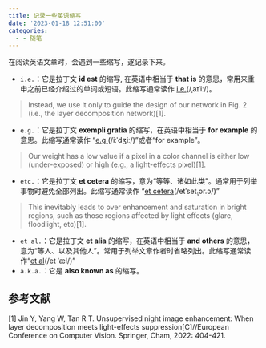 ```yaml
---
title: 记录一些英语缩写
date: '2023-01-18 12:51:00'
categories:
  - - 随笔
---
```

在阅读英语文章时，会遇到一些缩写，遂记录下来。

- `i.e.`：它是拉丁文 **id est** 的缩写, 在英语中相当于 **that is** 的意思，常用来重申之前已经介绍过的单词或短语。此缩写通常读作 [i.e.](https://dictionary.cambridge.org/dictionary/english/ie?q=i.e.)(/ˌaɪˈiː/)。

> Instead, we use it only to guide the design of our network in Fig. 2 (i.e., the layer decomposition network)[1].

- `e.g.`：它是拉丁文 **exempli gratia** 的缩写，在英语中相当于 **for example** 的意思。此缩写通常读作 “[e.g.](https://dictionary.cambridge.org/dictionary/english/eg?q=e.g.)(/iːˈdʒiː/)”或者“for example”。

> Our weight has a low value if a pixel in a color channel is either low (under-exposed) or high (e.g., a light-effects pixel)[1].

- `etc.`：它是拉丁文 **et cetera** 的缩写，意为“等等、诸如此类”。通常用于列举事物时避免全部列出。此缩写通常读作 “[et cetera](https://dictionary.cambridge.org/dictionary/english/etc?q=etc.)(/etˈset̬.ər.ə/)”

> This inevitably leads to over enhancement and saturation in bright regions, such as those regions affected by light effects (glare, floodlight, etc)[1].

- `et al.`：它是拉丁文 **et alia** 的缩写，在英语中相当于 **and others** 的意思，意为“等人、以及其他人”。常用于列举文章作者时省略列出。此缩写通常读作“[et al](https://dictionary.cambridge.org/dictionary/english/et-al?q=et+al.)(/et ˈæl/)”
- `a.k.a.`：它是 **also known as** 的缩写。

## 参考文献

[1] Jin Y, Yang W, Tan R T. Unsupervised night image enhancement: When layer decomposition meets light-effects suppression[C]//European Conference on Computer Vision. Springer, Cham, 2022: 404-421.

